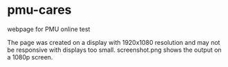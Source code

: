 # pmu-cares
webpage for PMU online test

The page was created on a display with 1920x1080 resolution and may not be responsive with displays too small.
screenshot.png shows the output on a 1080p screen.
